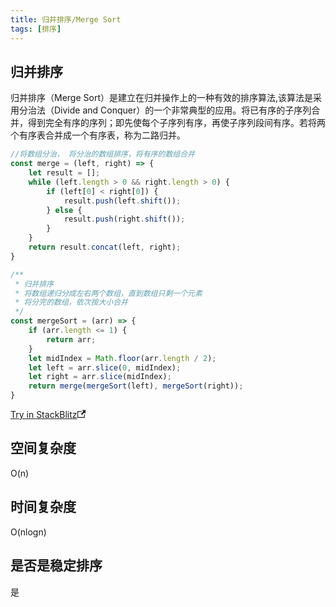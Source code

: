 ```yaml
---
title: 归并排序/Merge Sort
tags: [排序]
---
```


## 归并排序

归并排序（Merge Sort）是建立在归并操作上的一种有效的排序算法,该算法是采用分治法（Divide and Conquer）的一个非常典型的应用。将已有序的子序列合并，得到完全有序的序列；即先使每个子序列有序，再使子序列段间有序。若将两个有序表合并成一个有序表，称为二路归并。

```js
//将数组分治， 将分治的数组排序，将有序的数组合并
const merge = (left, right) => {
    let result = [];
    while (left.length > 0 && right.length > 0) {
        if (left[0] < right[0]) {
            result.push(left.shift());
        } else {
            result.push(right.shift());
        }
    }
    return result.concat(left, right);
}

/**
 * 归并排序
 * 将数组递归分成左右两个数组，直到数组只剩一个元素
 * 将分完的数组，依次按大小合并
 */
const mergeSort = (arr) => {
    if (arr.length <= 1) {
        return arr;
    }
    let midIndex = Math.floor(arr.length / 2);
    let left = arr.slice(0, midIndex);
    let right = arr.slice(midIndex);
    return merge(mergeSort(left), mergeSort(right));
}
```

<a class="stackblitz" href="https://stackblitz.com/edit/node-wps8mf?file=sort%2Fmerge-sort.js">Try in StackBlitz<svg width="13.5" height="13.5" aria-hidden="true" viewBox="0 0 24 24" class="iconExternalLink_node_modules-@docusaurus-theme-classic-lib-next-theme-IconExternalLink-styles-module"><path fill="currentColor" d="M21 13v10h-21v-19h12v2h-10v15h17v-8h2zm3-12h-10.988l4.035 4-6.977 7.07 2.828 2.828 6.977-7.07 4.125 4.172v-11z"></path></svg></a>

## 空间复杂度

O(n)

## 时间复杂度

O(nlogn)

## 是否是稳定排序

是
